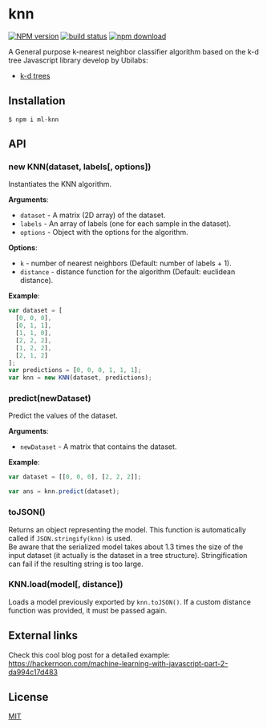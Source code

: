 # knn

[![NPM version][npm-image]][npm-url]
[![build status][travis-image]][travis-url]
[![npm download][download-image]][download-url]

A General purpose k-nearest neighbor classifier algorithm based on the k-d tree Javascript library develop by Ubilabs:

- [k-d trees](https://github.com/ubilabs/kd-tree-javascript)

## Installation

`$ npm i ml-knn`

## API

### new KNN(dataset, labels[, options])

Instantiates the KNN algorithm.

**Arguments**:

- `dataset` - A matrix (2D array) of the dataset.
- `labels` - An array of labels (one for each sample in the dataset).
- `options` - Object with the options for the algorithm.

**Options**:

- `k` - number of nearest neighbors (Default: number of labels + 1).
- `distance` - distance function for the algorithm (Default: euclidean distance).

**Example**:

```js
var dataset = [
  [0, 0, 0],
  [0, 1, 1],
  [1, 1, 0],
  [2, 2, 2],
  [1, 2, 2],
  [2, 1, 2]
];
var predictions = [0, 0, 0, 1, 1, 1];
var knn = new KNN(dataset, predictions);
```

### predict(newDataset)

Predict the values of the dataset.

**Arguments**:

- `newDataset` - A matrix that contains the dataset.

**Example**:

```js
var dataset = [[0, 0, 0], [2, 2, 2]];

var ans = knn.predict(dataset);
```

### toJSON()

Returns an object representing the model. This function is automatically called if `JSON.stringify(knn)` is used.  
Be aware that the serialized model takes about 1.3 times the size of the input dataset (it actually is the dataset in a tree structure). Stringification can fail if the resulting string is too large.

### KNN.load(model[, distance])

Loads a model previously exported by `knn.toJSON()`. If a custom distance function was provided, it must be passed again.

## External links

Check this cool blog post for a detailed example:
https://hackernoon.com/machine-learning-with-javascript-part-2-da994c17d483

## License

[MIT](./LICENSE)

[npm-image]: https://img.shields.io/npm/v/ml-knn.svg?style=flat-square
[npm-url]: https://npmjs.org/package/ml-knn
[travis-image]: https://img.shields.io/travis/mljs/knn/master.svg?style=flat-square
[travis-url]: https://travis-ci.org/mljs/knn
[download-image]: https://img.shields.io/npm/dm/ml-knn.svg?style=flat-square
[download-url]: https://npmjs.org/package/ml-knn
